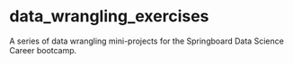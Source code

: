 # data_wrangling_exercises
A series of data wrangling mini-projects for the Springboard Data Science Career bootcamp.
